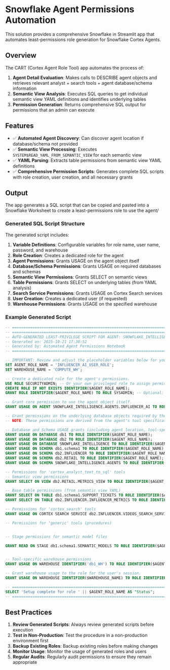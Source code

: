 # Snowflake Agent Permissions Automation

This solution provides a comprehensive Snowflake in Streamlit app that automates least-permissions role generation for Snowflake Cortex Agents.

## Overview

The CART (Cortex Agent Role Tool) app automates the process of:

1. **Agent Detail Evaluation**: Makes calls to DESCRIBE agent objects and retrieves relevant analyst + search tools + agent database/schema information
2. **Semantic View Analysis**: Executes SQL queries to get individual semantic view YAML definitions and identifies underlying tables
3. **Permission Generation**: Returns comprehensive SQL output for permissions that an admin can execute

## Features

- ✅ **Automated Agent Discovery**: Can discover agent location if database/schema not provided
- ✅ **Semantic View Processing**: Executes `SYSTEM$READ_YAML_FROM_SEMANTIC_VIEW` for each semantic view
- ✅ **YAML Parsing**: Extracts table permissions from semantic view YAML definitions
- ✅ **Comprehensive Permission Scripts**: Generates complete SQL scripts with role creation, user creation, and all necessary grants

## Output

The app generates a SQL script that can be copied and pasted into a Snowflake Worksheet to create a least-permissions role to use the agent/

### Generated SQL Script Structure

The generated script includes:

1. **Variable Definitions**: Configurable variables for role name, user name, password, and warehouse
2. **Role Creation**: Creates a dedicated role for the agent
3. **Agent Permissions**: Grants USAGE on the agent object itself
4. **Database/Schema Permissions**: Grants USAGE on required databases and schemas
5. **Semantic View Permissions**: Grants SELECT on semantic views
6. **Table Permissions**: Grants SELECT on underlying tables (from YAML analysis)
7. **Search Service Permissions**: Grants USAGE on Cortex Search services
8. **User Creation**: Creates a dedicated user (if requested)
9. **Warehouse Permissions**: Grants USAGE on the specified warehouse

### Example Generated Script

```sql
-- ================================================================================
-- =========================================================================================
-- AUTO-GENERATED LEAST-PRIVILEGE SCRIPT FOR AGENT: SNOWFLAKE_INTELLIGENCE.AGENTS.INFLUENCER_AI
-- Generated on: 2025-10-21 17:38:52
-- Generated by: Automated Agent Permissions Notebook
-- =========================================================================================

-- IMPORTANT: Review and adjust the placeholder variables below for your environment.
SET AGENT_ROLE_NAME = 'INFLUENCER_AI_USER_ROLE';
SET WAREHOUSE_NAME = 'COMPUTE_WH';

-- Create a dedicated role for the agent's permissions.
USE ROLE SECURITYADMIN; -- Or your own privileged role to assign permissions
CREATE ROLE IF NOT EXISTS IDENTIFIER($AGENT_ROLE_NAME);
GRANT ROLE IDENTIFIER($AGENT_ROLE_NAME) TO ROLE SYSADMIN; -- Optional: Allows SYSADMIN to manage the role.

-- Grant core permission to use the agent object itself.
GRANT USAGE ON AGENT SNOWFLAKE_INTELLIGENCE.AGENTS.INFLUENCER_AI TO ROLE IDENTIFIER($AGENT_ROLE_NAME);

-- Grant permissions on the underlying database objects required by the agent's tools.
-- NOTE: These permissions are derived from the agent's tool specification and semantic view YAML definitions.

-- Database and Schema USAGE grants (including agent location, tool-specific locations, tables from semantic views, procedures, and stages)
GRANT USAGE ON DATABASE db1 TO ROLE IDENTIFIER($AGENT_ROLE_NAME);
GRANT USAGE ON DATABASE db2 TO ROLE IDENTIFIER($AGENT_ROLE_NAME);
GRANT USAGE ON DATABASE SNOWFLAKE_INTELLIGENCE TO ROLE IDENTIFIER($AGENT_ROLE_NAME);
GRANT USAGE ON SCHEMA db1.schema1 TO ROLE IDENTIFIER($AGENT_ROLE_NAME);
GRANT USAGE ON SCHEMA db2.INFLUENCER TO ROLE IDENTIFIER($AGENT_ROLE_NAME);
GRANT USAGE ON SCHEMA db2.RETAIL TO ROLE IDENTIFIER($AGENT_ROLE_NAME);
GRANT USAGE ON SCHEMA SNOWFLAKE_INTELLIGENCE.AGENTS TO ROLE IDENTIFIER($AGENT_ROLE_NAME);

-- Permissions for 'cortex_analyst_text_to_sql' tools
-- Semantic view permissions
GRANT SELECT ON VIEW db2.RETAIL.METRICS_VIEW TO ROLE IDENTIFIER($AGENT_ROLE_NAME);

-- Base table permissions (from semantic view YAML)
GRANT SELECT ON TABLE db1.schema1.SUPPORT_TICKETS TO ROLE IDENTIFIER($AGENT_ROLE_NAME);
GRANT SELECT ON TABLE db2.INFLUENCER.INFLUENCER_METRICS TO ROLE IDENTIFIER($AGENT_ROLE_NAME);

-- Permissions for 'cortex_search' tools
GRANT USAGE ON CORTEX SEARCH SERVICE db2.INFLUENCER.VIDEOS_SEARCH_SERVICE TO ROLE IDENTIFIER($AGENT_ROLE_NAME);

-- Permissions for 'generic' tools (procedures)


-- Stage permissions for semantic model files

GRANT READ ON STAGE db1.schema1.SEMANTIC_MODELS TO ROLE IDENTIFIER($AGENT_ROLE_NAME);


-- Tool-specific warehouse permissions
GRANT USAGE ON WAREHOUSE IDENTIFIER('db1_WH') TO ROLE IDENTIFIER($AGENT_ROLE_NAME); -- Required for tool: metrics_analyst

-- Grant warehouse usage to the role for the user's session.
GRANT USAGE ON WAREHOUSE IDENTIFIER($WAREHOUSE_NAME) TO ROLE IDENTIFIER($AGENT_ROLE_NAME);

-- =========================================================================================
SELECT 'Setup complete for role ' || $AGENT_ROLE_NAME AS "Status";
-- =========================================================================================
```

## Best Practices

1. **Review Generated Scripts**: Always review generated scripts before execution
2. **Test in Non-Production**: Test the procedure in a non-production environment first
3. **Backup Existing Roles**: Backup existing roles before making changes
4. **Monitor Usage**: Monitor the usage of generated roles and users
5. **Regular Audits**: Regularly audit permissions to ensure they remain appropriate

